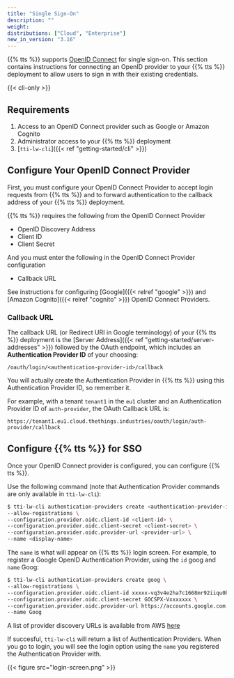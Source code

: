 ```yaml
---
title: "Single Sign-On"
description: ""
weight: 
distributions: ["Cloud", "Enterprise"]
new_in_version: "3.16"
---
```


{{% tts %}} supports [OpenID Connect](https://openid.net/connect/) for single sign-on. This section contains instructions for connecting an OpenID provider to your {{% tts %}} deployment to allow users to sign in with their existing credentials.

<!--more-->

{{< cli-only >}}

## Requirements

1. Access to an OpenID Connect provider such as Google or Amazon Cognito
2. Administrator access to your {{% tts %}} deployment
3. [`tti-lw-cli`]({{< ref "getting-started/cli" >}})

## Configure Your OpenID Connect Provider

First, you must configure your OpenID Connect Provider to accept login requests from {{% tts %}} and to forward authentication to the callback address of your {{% tts %}} deployment.

{{% tts %}} requires the following from the OpenID Connect Provider

- OpenID Discovery Address
- Client ID
- Client Secret

And you must enter the following in the OpenID Connect Provider configuration

- Callback URL

See instructions for configuring [Google]({{< relref "google" >}}) and [Amazon Cognito]({{< relref "cognito" >}}) OpenID Connect Providers.

### Callback URL

The callback URL (or Redirect URI in Google terminology) of your {{% tts %}} deployment is the [Server Address]({{< ref "getting-started/server-addresses" >}}) followed by the OAuth endpoint, which includes an **Authentication Provider ID** of your choosing:

`
/oauth/login/<authentication-provider-id>/callback
`

You will actually create the Authentication Provider in {{% tts %}} using this Authentication Provider ID, so remember it.

For example, with a tenant `tenant1` in the `eu1` cluster and an Authentication Provider ID of `auth-provider`, the OAuth Callback URL is:

`
https://tenant1.eu1.cloud.thethings.industries/oauth/login/auth-provider/callback
`

## Configure {{% tts %}} for SSO

Once your OpenID Connect provider is configured, you can configure {{% tts %}}.

Use the following command (note that Authentication Provider commands are only available in `tti-lw-cli`):

```bash
$ tti-lw-cli authentication-providers create <authentication-provider-id> \
--allow-registrations \
--configuration.provider.oidc.client-id <client-id> \
--configuration.provider.oidc.client-secret <client-secret> \
--configuration.provider.oidc.provider-url <provider-url> \
--name <display-name>
```

The `name` is what will appear on {{% tts %}} login screen. For example, to register a Google OpenID Authentication Provider, using the `id` goog and `name` Goog:

```bash
$ tti-lw-cli authentication-providers create goog \
--allow-registrations \
--configuration.provider.oidc.client-id xxxxx-vq3v4e2ha7c1668mr92iiqu0bd1spct2.apps.googleusercontent.com \
--configuration.provider.oidc.client-secret GOCSPX-Vxxxxxxx \
--configuration.provider.oidc.provider-url https://accounts.google.com \
--name Goog
```

A list of provider discovery URLs is available from AWS [here](https://docs.aws.amazon.com/cognito/latest/developerguide/cognito-user-pools-oidc-idp.html#cognito-user-pools-oidc-idp-step-1)

If succesful, `tti-lw-cli` will return a list of Authentication Providers. When you go to login, you will see the login option using the `name` you registered the Authentication Provider with.

{{< figure src="login-screen.png" >}}
